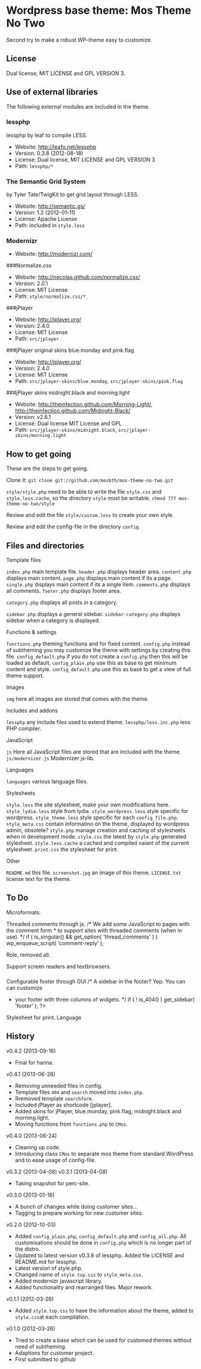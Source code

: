 Wordpress base theme: Mos Theme No Two
======================================

Second try to make a robust WP-theme easy to customize. 



License
-----------------------------------

Dual license, MIT LICENSE and GPL VERSION 3.



Use of external libraries
-----------------------------------

The following external modules are included in the theme.

### lessphp
lessphp by leaf to compile LESS.
* Website: http://leafo.net/lessphp
* Version: 0.3.8 (2012-08-18)
* License: Dual license, MIT LICENSE and GPL VERSION 3
* Path: `lessphp/*`


### The Semantic Grid System
by Tyler Tate/TwigKit to get grid layout through LESS.
* Website: http://semantic.gs/
* Version: 1.2 (2012-01-11)
* License: Apache License
* Path: included in `style.less`


### Modernizr
* Website: http://modernizr.com/


###Normalize.css
* Website: http://necolas.github.com/normalize.css/
* Version: 2.0.1
* License: MIT License
* Path: `style/normalize.css/*`


###jPlayer
* Website: http://jplayer.org/
* Version: 2.4.0
* License: MIT License
* Path: `src/jplayer`


###jPlayer original skins blue.monday and pink.flag
* Website: http://jplayer.org/
* Version: 2.4.0
* License: MIT License
* Path: `src/jplayer-skins/blue.monday`, `src/jplayer-skins/pink.flag`


###jPlayer skins midnight.black and morning.light
* Website: http://theinfection.github.com/Morning-Light/, http://theinfection.github.com/Midnight-Black/
* Version: v2.6.1
* License: Dual license MIT License and GPL
* Path: `src/jplayer-skins/midnight.black`, `src/jplayer-skins/morning.light`



How to get going
--------------------------------------

These are the steps to get going.

Clone it:
`git clone git://github.com/mosbth/mos-theme-no-two.git`

`style/style.php` need to be able to write the file `style.css` and `style.less.cache`, so the directory `style` must be writable.
`chmod 777 mos-theme-no-two/style`

Review and edit the file `style/custom.less` to create your own style.

Review and edit the config-file in the directory `config`.



Files and directories
--------------------------------------

Template files

`index.php` main template file.
`header.php` displays header area.
`content.php` displays main content.
`page.php` displays main content if its a page.
`single.php` displays main content if its a single item.
`comments.php` displays all comments.
`footer.php` displays footer area.

`category.php` displays all posts in a category.

`sidebar.php` displays a general sidebar.
`sidebar-category.php` displays sidebar when a category is displayed.


Functions & settings

`functions.php` theming functions and for fixed content.
`config.php` instead of subtheming you may customize the theme with settings by creating this file.
`config_default.php` if you do not create a `config.php` then this will be loaded as default.
`config_plain.php` use this as base to get minimum content and style.
`config_default.php` use this as base to get a view of full theme support.


Images

`img` here all images are stored that comes with the theme.


Includes and addons

`lessphp` any include files used to extend theme.
`lessphp/less.inc.php` less PHP compiler.


JavaScript

`js` Here all JavaScript files are stored that are included with the theme.
`js/modernizer.js` Modernizer js-lib.


Languages

`languages` various language files.


Stylesheets

`style.less` the site stylesheet, make your own modifications here.
`style_lydia.less` style from lydia.
`style_wordpress.less` style specific for wordpress.
`style_theme.less` style specific for each `config_file.php`.
`style_meta.css` contain informatino on the theme, displayed by wordpress admin, obsolete?
`style.php` manage creation and caching of stylesheets when in development mode.
`style.css` the latest by `style.php` generated stylesheet.
`style.less.cache` a cached and compiled vaiant of the current stylesheet.
`print.css` the stylesheet for print.


Other

`README.md` this file.
`screenshot.jpg` an image of this theme.
`LICENSE.txt` license text for the theme.



To Do
--------------------------------------
Microformats.
<link rel="profile" href="http://gmpg.org/xfn/11" />

Threaded comments through js.
	/* We add some JavaScript to pages with the comment form
	 * to support sites with threaded comments (when in use).
	 */
	if ( is_singular() && get_option( 'thread_comments' ) )
		wp_enqueue_script( 'comment-reply' );

Role, removed all.

Support screen readers and textbrowsers.
<h3 class="assistive-text"><?php _e( 'Main menu', 'twentyeleven' ); ?></h3>
<?php /*  Allow screen readers / text browsers to skip the navigation menu and get right to the good stuff. */ ?>
<div class="skip-link"><a class="assistive-text" href="#content" title="<?php esc_attr_e( 'Skip to primary content', 'twentyeleven' ); ?>"><?php _e( 'Skip to primary content', 'twentyeleven' ); ?></a></div>
<div class="skip-link"><a class="assistive-text" href="#secondary" title="<?php esc_attr_e( 'Skip to secondary content', 'twentyeleven' ); ?>"><?php _e( 'Skip to secondary content', 'twentyeleven' ); ?></a></div>

Configurable footer through GUI
  /* A sidebar in the footer? Yep. You can can customize
   * your footer with three columns of widgets.
   */
  if ( ! is_404() )
    get_sidebar( 'footer' );
  ?>
  
Stylesheet for print.
Language


  
History
--------------------------------------

v0.4.2 (2013-09-16)

* Final for hanna.


v0.4.1 (2013-06-28)

* Removing unneeded files in config. 
* Template files `404` and `search` moved into `index.php`.
* Rremoved template `searchform`.
* Included jPlayer as shortcode [jplayer].
* Added skins for jPlayer, blue.monday, pink.flag, midnight.black and morning.light.
* Moving functions from `functions.php` to `CMos`.


v0.4.0 (2013-06-24)

* Cleaning up code. 
* Introducing class `CMos` to separate mos theme from standard WordPress and to ease usage of config-file.


v0.3.2 (2013-04-08)
v0.3.1 (2013-04-08)

* Taking snapshot  for perc-site.


v0.3.0 (2013-01-16)

* A bunch of changes while doing customer sites...
* Tagging to prepare working for new customer sites.


v0.2.0 (2012-10-03)

* Added `config_plain.php`, `config_default.php` and `config_all.php`. All customisations
should be done in `config.php` which is no longer part of the distro.
* Updated to latest version v0.3.8 of lessphp. Added file LICENSE and README.md for lessphp.
* Latest version of style.php.
* Changed name of `style.top.css` to `style_meta.css`.
* Added modernizr javascript library.
* Added functionality and rearranged files. Major rework.


v0.1.1 (2012-03-26)

* Added `style.top.css` to have the information about the theme, added to `style.css`at each compilation.


v0.1.0 (2012-03-26)

* Tried to create a base which can be used for customed themes without need of subtheming.
* Adaptions for customer project.
* First submitted to github


